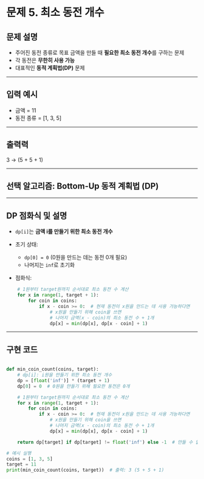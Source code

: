 # 문제 5. 최소 동전 개수

## 문제 설명

- 주어진 동전 종류로 목표 금액을 만들 때 **필요한 최소 동전 개수**를 구하는 문제
- 각 동전은 **무한히 사용 가능**
- 대표적인 **동적 계획법(DP)** 문제

---

## 입력 예시

- 금액 = 11
- 동전 종류 = [1, 3, 5]
---
## 출력력
3 → (5 + 5 + 1)


---

## 선택 알고리즘: Bottom-Up 동적 계획법 (DP)

---

## DP 점화식 및 설명

- `dp[i]`는 **금액 i를 만들기 위한 최소 동전 개수**
- 초기 상태:
  - `dp[0] = 0` (0원을 만드는 데는 동전 0개 필요)
  - 나머지는 `inf`로 초기화

- 점화식:

```python
    # 1원부터 target원까지 순서대로 최소 동전 수 계산
    for x in range(1, target + 1):
        for coin in coins:
            if x - coin >= 0:  # 현재 동전이 x원을 만드는 데 사용 가능하다면
                # x원을 만들기 위해 coin을 쓰면
                # 나머지 금액(x - coin)의 최소 동전 수 + 1개
                dp[x] = min(dp[x], dp[x - coin] + 1)


```
---
## 구현 코드 
```python

def min_coin_count(coins, target):
    # dp[i]: i원을 만들기 위한 최소 동전 개수
    dp = [float('inf')] * (target + 1)
    dp[0] = 0  # 0원을 만들기 위해 필요한 동전은 0개

    # 1원부터 target원까지 순서대로 최소 동전 수 계산
    for x in range(1, target + 1):
        for coin in coins:
            if x - coin >= 0:  # 현재 동전이 x원을 만드는 데 사용 가능하다면
                # x원을 만들기 위해 coin을 쓰면
                # 나머지 금액(x - coin)의 최소 동전 수 + 1개
                dp[x] = min(dp[x], dp[x - coin] + 1)

    return dp[target] if dp[target] != float('inf') else -1  # 만들 수 없으면 -1

# 예시 실행
coins = [1, 3, 5]
target = 11
print(min_coin_count(coins, target))  # 출력: 3 (5 + 5 + 1)
```

